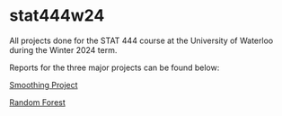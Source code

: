 # stat444w24
All projects done for the STAT 444 course at the University of Waterloo during the Winter 2024 term.

Reports for the three major projects can be found below:

[Smoothing Project](SmoothingProject/20843361.pdf)

[Random Forest](RandomForest/20843361.pdf)
